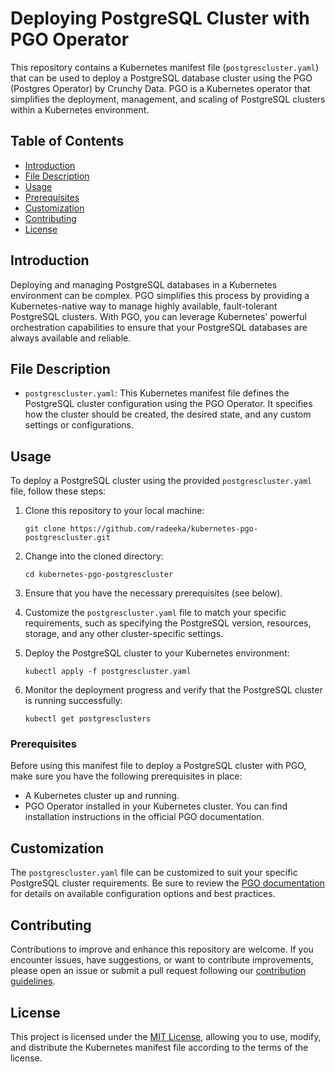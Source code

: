 # Deploying PostgreSQL Cluster with PGO Operator

This repository contains a Kubernetes manifest file (`postgrescluster.yaml`) that can be used to deploy a PostgreSQL database cluster using the PGO (Postgres Operator) by Crunchy Data. PGO is a Kubernetes operator that simplifies the deployment, management, and scaling of PostgreSQL clusters within a Kubernetes environment.

## Table of Contents

- [Introduction](#introduction)
- [File Description](#file-description)
- [Usage](#usage)
- [Prerequisites](#prerequisites)
- [Customization](#customization)
- [Contributing](#contributing)
- [License](#license)

## Introduction

Deploying and managing PostgreSQL databases in a Kubernetes environment can be complex. PGO simplifies this process by providing a Kubernetes-native way to manage highly available, fault-tolerant PostgreSQL clusters. With PGO, you can leverage Kubernetes' powerful orchestration capabilities to ensure that your PostgreSQL databases are always available and reliable.

## File Description

- `postgrescluster.yaml`: This Kubernetes manifest file defines the PostgreSQL cluster configuration using the PGO Operator. It specifies how the cluster should be created, the desired state, and any custom settings or configurations.

## Usage

To deploy a PostgreSQL cluster using the provided `postgrescluster.yaml` file, follow these steps:

1. Clone this repository to your local machine:
   ```shell
   git clone https://github.com/radeeka/kubernetes-pgo-postgrescluster.git
   ```

2. Change into the cloned directory:
   ```shell
   cd kubernetes-pgo-postgrescluster
   ```

3. Ensure that you have the necessary prerequisites (see below).

4. Customize the `postgrescluster.yaml` file to match your specific requirements, such as specifying the PostgreSQL version, resources, storage, and any other cluster-specific settings.

5. Deploy the PostgreSQL cluster to your Kubernetes environment:
   ```shell
   kubectl apply -f postgrescluster.yaml
   ```

6. Monitor the deployment progress and verify that the PostgreSQL cluster is running successfully:
   ```shell
   kubectl get postgresclusters
   ```

### Prerequisites

Before using this manifest file to deploy a PostgreSQL cluster with PGO, make sure you have the following prerequisites in place:

- A Kubernetes cluster up and running.
- PGO Operator installed in your Kubernetes cluster. You can find installation instructions in the official PGO documentation.

## Customization

The `postgrescluster.yaml` file can be customized to suit your specific PostgreSQL cluster requirements. Be sure to review the [PGO documentation](https://access.crunchydata.com/documentation/postgres-operator/latest/index.html) for details on available configuration options and best practices.

## Contributing

Contributions to improve and enhance this repository are welcome. If you encounter issues, have suggestions, or want to contribute improvements, please open an issue or submit a pull request following our [contribution guidelines](CONTRIBUTING.md).

## License

This project is licensed under the [MIT License](LICENSE), allowing you to use, modify, and distribute the Kubernetes manifest file according to the terms of the license.
